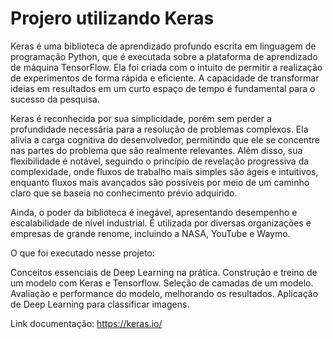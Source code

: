 ﻿# Projero utilizando Keras
 
Keras é uma biblioteca de aprendizado profundo escrita em linguagem de programação Python, que é executada sobre a plataforma de aprendizado de máquina TensorFlow. Ela foi criada com o intuito de permitir a realização de experimentos de forma rápida e eficiente. A capacidade de transformar ideias em resultados em um curto espaço de tempo é fundamental para o sucesso da pesquisa.

Keras é reconhecida por sua simplicidade, porém sem perder a profundidade necessária para a resolução de problemas complexos. Ela alivia a carga cognitiva do desenvolvedor, permitindo que ele se concentre nas partes do problema que são realmente relevantes. Além disso, sua flexibilidade é notável, seguindo o princípio de revelação progressiva da complexidade, onde fluxos de trabalho mais simples são ágeis e intuitivos, enquanto fluxos mais avançados são possíveis por meio de um caminho claro que se baseia no conhecimento prévio adquirido.

Ainda, o poder da biblioteca é inegável, apresentando desempenho e escalabilidade de nível industrial. É utilizada por diversas organizações e empresas de grande renome, incluindo a NASA, YouTube e Waymo.

O que foi executado nesse projeto:

Conceitos essenciais de Deep Learning na prática.
Construção e treino de um modelo com Keras e Tensorflow.
Seleção de camadas de um modelo.
Avaliação e performance do modelo, melhorando os resultados.
Aplicação de  Deep Learning para classificar imagens.

Link documentação:
https://keras.io/
